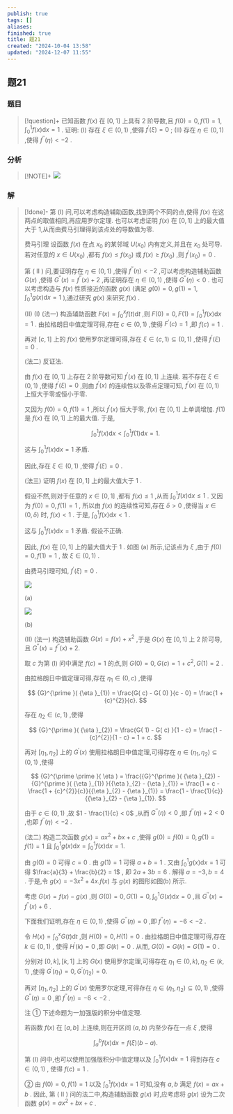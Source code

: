 ```yaml
---
publish: true
tags: []
aliases: 
finished: true
title: 题21
created: "2024-10-04 13:58"
updated: "2024-12-07 11:55"
---
```

## 题21
### 题目
> [!question]+
> 已知函数 $f( x)$ 在 $\lbrack {0,1}\rbrack$ 上具有 2 阶导数,且 $f( 0) = 0, f( 1) = 1,{\int }_{0}^{1}f( x) \mathrm{d}x = 1$ . 证明:
> (I) 存在 $\xi \in ( {0,1})$ ,使得 ${f}^{\prime }( \xi ) = 0$ ;
> (II) 存在 $\eta \in ( {0,1})$ ,使得 ${f}^{\prime \prime }( \eta ) < - 2$ .
### 分析
> [!NOTE]+
> ![](https://img.hwenyi.tech/202412071954779.webp)
### 解
> [!done]-
> 第 (I) 问,可以考虑构造辅助函数,找到两个不同的点,使得 $f( x)$ 在这两点的取值相同,再应用罗尔定理. 也可以考虑证明 $f( x)$ 在 $\lbrack {0,1}\rbrack$ 上的最大值大于 1,从而由费马引理得到该点处的导数值为零.
> 
> 费马引理 设函数 $f( x)$ 在点 ${x}_{0}$ 的某邻域 $U( {x}_{0})$ 内有定义,并且在 ${x}_{0}$ 处可导. 若对任意的 $x \in U( {x}_{0})$ ,都有 $f( x) \leq f( {x}_{0})$ 或 $f( x) \geq f( {x}_{0})$ ,则 ${f}^{\prime }( {x}_{0}) = 0$ .
> 
> 第 ( II ) 问,要证明存在 $\eta \in ( {0,1})$ ,使得 ${f}^{\prime \prime }( \eta ) < - 2$ ,可以考虑构造辅助函数 $G( x)$ ,使得 ${G}^{\prime \prime }( x) = {f}^{\prime \prime }( x) + 2$ ,再证明存在 $\eta \in ( {0,1})$ ,使得 ${G}^{\prime \prime }( \eta ) < 0$ . 也可以考虑构造与 $f( x)$ 性质接近的函数 $g( x)$ (满足 $g( 0) = 0, g( 1) = 1,{\int }_{0}^{1}g( x) \mathrm{d}x = 1$ ),通过研究 $g( x)$ 来研究 $f( x)$ .
> 
> (II) (I) (法一) 构造辅助函数 $F( x) = {\int }_{0}^{x}f( t) \mathrm{d}t$ ,则 $F( 0) = 0, F( 1) = {\int }_{0}^{1}f( x) \mathrm{d}x = 1$ . 由拉格朗日中值定理可得,存在 $c \in ( {0,1})$ ,使得 ${F}^{\prime }( c) = 1$ ,即 $f( c) = 1$ .
> 
> 再对 $\lbrack {c,1}\rbrack$ 上的 $f( x)$ 使用罗尔定理可得,存在 $\xi \in ( {c,1}) \subseteq ( {0,1})$ ,使得 ${f}^{\prime }( \xi ) = 0$ .
> 
> (法二) 反证法.
> 
> 由 $f( x)$ 在 $\lbrack {0,1}\rbrack$ 上存在 2 阶导数可知 ${f}^{\prime }( x)$ 在 $\lbrack {0,1}\rbrack$ 上连续. 若不存在 $\xi \in ( {0,1})$ ,使得 ${f}^{\prime }( \xi ) = 0$ ,则由 ${f}^{\prime }( x)$ 的连续性以及零点定理可知, ${f}^{\prime }( x)$ 在 $( {0,1})$ 上恒大于零或恒小于零.
> 
> 又因为 $f( 0) = 0, f( 1) = 1$ ,所以 ${f}^{\prime }( x)$ 恒大于零, $f( x)$ 在 $\lbrack {0,1}\rbrack$ 上单调增加. $f( 1)$ 是 $f( x)$ 在 $\lbrack {0,1}\rbrack$ 上的最大值. 于是,
> 
> $$
> {\int }_{0}^{1}f( x) \mathrm{d}x < {\int }_{0}^{1}f( 1) \mathrm{d}x = 1.
> $$
> 
> 这与 ${\int }_{0}^{1}f( x) \mathrm{d}x = 1$ 矛盾.
> 
> 因此,存在 $\xi \in ( {0,1})$ ,使得 ${f}^{\prime }( \xi ) = 0$ .
> 
> (法三) 证明 $f( x)$ 在 $\lbrack {0,1}\rbrack$ 上的最大值大于 1 .
> 
> 假设不然,则对于任意的 $x \in \lbrack {0,1}\rbrack$ ,都有 $f( x) \leq 1$ ,从而 ${\int }_{0}^{1}f( x) \mathrm{d}x \leq 1$ . 又因为 $f( 0) = 0, f( 1) = 1$ , 所以由 $f( x)$ 的连续性可知,存在 $\delta > 0$ ,使得当 $x \in ( {0,\delta })$ 时, $f( x) < 1$ . 于是, ${\int }_{0}^{1}f( x) \mathrm{d}x < 1$ .
> 
> 这与 ${\int }_{0}^{1}f( x) \mathrm{d}x = 1$ 矛盾. 假设不正确.
> 
> 因此, $f( x)$ 在 $\lbrack {0,1}\rbrack$ 上的最大值大于 1 . 如图 (a) 所示,记该点为 $\xi$ ,由于 $f( 0) = 0, f( 1) = 1$ , 故 $\xi \in ( {0,1})$ .
> 
> 由费马引理可知, ${f}^{\prime }( \xi ) = 0$ .
> 
> ![](https://img.hwenyi.tech/202409302017983.webp)
> 
> (a)
> 
> ![](https://img.hwenyi.tech/202409302017984.webp)
> 
> (b)
> 
> (II) (法一) 构造辅助函数 $G( x) = f( x) + {x}^{2}$ ,于是 $G( x)$ 在 $\lbrack {0,1}\rbrack$ 上 2 阶可导,且 ${G}^{\prime \prime }( x) = {f}^{\prime \prime }( x) + 2.$
> 
> 取 $c$ 为第 $( \mathrm{I})$ 问中满足 $f( c) = 1$ 的点,则 $G( 0) = 0, G( c) = 1 + {c}^{2}, G( 1) = 2$ .
> 
> 由拉格朗日中值定理可得,存在 ${\eta }_{1} \in ( {0, c})$ ,使得
> 
> $$
> {G}^{\prime }( {\eta }_{1}) = \frac{G( c) - G( 0) }{c - 0} = \frac{1 + {c}^{2}}{c}.
> $$
> 
> 存在 ${\eta }_{2} \in ( {c,1})$ ,使得
> 
> $$
> {G}^{\prime }( {\eta }_{2}) = \frac{G( 1) - G( c) }{1 - c} = \frac{1 - {c}^{2}}{1 - c} = 1 + c.
> $$
> 
> 再对 $\lbrack {{\eta }_{1},{\eta }_{2}}\rbrack$ 上的 ${G}^{\prime }( x)$ 使用拉格朗日中值定理,可得存在 $\eta \in ( {{\eta }_{1},{\eta }_{2}}) \subseteq ( {0,1})$ ,使得
> 
> $$
> {G}^{\prime \prime }( \eta ) = \frac{{G}^{\prime }( {\eta }_{2}) - {G}^{\prime }( {\eta }_{1}) }{{\eta }_{2} - {\eta }_{1}} = \frac{1 + c - \frac{1 + {c}^{2}}{c}}{{\eta }_{2} - {\eta }_{1}} = \frac{1 - \frac{1}{c}}{{\eta }_{2} - {\eta }_{1}}.
> $$
> 
> 由于 $c \in ( {0,1})$ ,故 $1 - \frac{1}{c} < 0$ ,从而 ${G}^{\prime \prime }( \eta ) < 0$ ,即 ${f}^{\prime \prime }( \eta ) + 2 < 0$ ,也即 ${f}^{\prime \prime }( \eta ) < - 2$ .
> 
> (法二) 构造二次函数 $g( x) = a{x}^{2} + {bx} + c$ ,使得 $g( 0) = f( 0) = 0, g( 1) = f( 1) = 1$ 且 ${\int }_{0}^{1}g( x) \mathrm{d}x = {\int }_{0}^{1}f( x) \mathrm{d}x = 1.$
> 
> 由 $g( 0) = 0$ 可得 $c = 0$ . 由 $g( 1) = 1$ 可得 $a + b = 1$ . 又由 ${\int }_{0}^{1}g( x) \mathrm{d}x = 1$ 可得 $\frac{a}{3} + \frac{b}{2} = 1$ , 即 ${2a} + {3b} = 6$ . 解得 $a = - 3, b = 4$ . 于是,令 $g( x) = - 3{x}^{2} + {4x}.f( x)$ 与 $g( x)$ 的图形如图(b) 所示.
> 
> 考虑 $G( x) = f( x) - g( x)$ ,则 $G( 0) = 0, G( 1) = 0,{\int }_{0}^{1}G( x) \mathrm{d}x = 0$ ,且 ${G}^{\prime \prime }( x) = {f}^{\prime \prime }( x) + 6$ .
> 
> 下面我们证明,存在 $\eta \in ( {0,1})$ ,使得 ${G}^{\prime \prime }( \eta ) = 0$ ,即 ${f}^{\prime \prime }( \eta ) = - 6 < - 2$ .
> 
> 令 $H( x) = {\int }_{0}^{x}G( t) \mathrm{d}t$ ,则 $H( 0) = 0, H( 1) = 0$ . 由拉格朗日中值定理可得,存在 $k \in ( {0,1})$ , 使得 ${H}^{\prime }( k) = 0$ ,即 $G( k) = 0$ . 从而, $G( 0) = G( k) = G( 1) = 0$ .
> 
> 分别对 $\lbrack {0, k}\rbrack ,\lbrack {k,1}\rbrack$ 上的 $G( x)$ 使用罗尔定理,可得存在 ${\eta }_{1} \in ( {0, k}) ,{\eta }_{2} \in ( {k,1})$ ,使得 ${G}^{\prime }( {\eta }_{1}) = 0,{G}^{\prime }( {\eta }_{2}) = 0.$
> 
> 再对 $\lbrack {{\eta }_{1},{\eta }_{2}}\rbrack$ 上的 ${G}^{\prime }( x)$ 使用罗尔定理,可得存在 $\eta \in ( {{\eta }_{1},{\eta }_{2}}) \subseteq ( {0,1})$ ,使得 ${G}^{\prime \prime }( \eta ) = 0$ ,即 ${f}^{\prime \prime }( \eta ) = - 6 < - 2$ .
> 
> 注 ① 下述命题为一加强版的积分中值定理.
> 
> 若函数 $f( x)$ 在 $\lbrack {a, b}\rbrack$ 上连续,则在开区间 $( {a, b})$ 内至少存在一点 $\xi$ ,使得
> 
> $$
> {\int }_{a}^{b}f( x) \mathrm{d}x = f( \xi ) ( {b - a}) .
> $$
> 
> 第 (I) 问中,也可以使用加强版积分中值定理以及 ${\int }_{0}^{1}f( x) \mathrm{d}x = 1$ 得到存在 $c \in ( {0,1})$ , 使得 $f( c) = 1$ .
> 
> ② 由 $f( 0) = 0, f( 1) = 1$ 以及 ${\int }_{0}^{1}f( x) \mathrm{d}x = 1$ 可知,没有 $a, b$ 满足 $f( x) = {ax} + b$ . 因此, 第 ( II ) 问的法二中,构造辅助函数 $g( x)$ 时,应考虑将 $g( x)$ 设为二次函数 $g( x) = a{x}^{2} + {bx} + c$ .